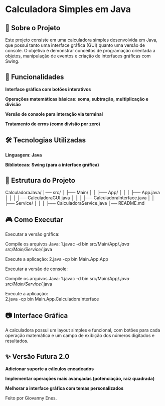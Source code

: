 # Calculadora Simples em Java

## 📌 Sobre o Projeto

Este projeto consiste em uma calculadora simples desenvolvida em Java, que possui tanto uma interface gráfica (GUI) quanto uma versão de console. O objetivo é demonstrar conceitos de programação orientada a objetos, manipulação de eventos e criação de interfaces gráficas com Swing.

## 🚀 Funcionalidades

**Interface gráfica com botões interativos**

**Operações matemáticas básicas: soma, subtração, multiplicação e divisão**

**Versão de console para interação via terminal**

**Tratamento de erros (como divisão por zero)**

## 🛠 Tecnologias Utilizadas

**Linguagem: Java**

**Bibliotecas: Swing (para a interface gráfica)**

## 📁 Estrutura do Projeto

CalculadoraJava/
│── src/
│   ├── Main/
│   │   ├── App/
│   │   │   ├── App.java
│   │   │   ├── CalculadoraGUI.java
│   │   │   ├── CalculadoraInterface.java
│   │   ├── Service/
│   │   │   ├── CalculadoraService.java
│── README.md

## 🎮 Como Executar

Executar a versão gráfica:

Compile os arquivos Java:
    1.javac -d bin src/Main/App/*.java src/Main/Service/*.java

Execute a aplicação:
    2.java -cp bin Main.App.App


Executar a versão de console:

Compile os arquivos Java:
    1.javac -d bin src/Main/App/*.java src/Main/Service/*.java
    
Execute a aplicação:    
    2.java -cp bin Main.App.CalculadoraInterface

## 📷 Interface Gráfica

A calculadora possui um layout simples e funcional, com botões para cada operação matemática e um campo de exibição dos números digitados e resultados.

## ✨ Versão Futura 2.0

**Adicionar suporte a cálculos encadeados**

**Implementar operações mais avançadas (potenciação, raiz quadrada)**

**Melhorar a interface gráfica com temas personalizados**

Feito por Giovanny Enes. 